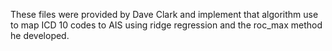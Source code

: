 These files were provided by Dave Clark and implement that algorithm use to map ICD 10 codes to AIS using ridge regression and the roc_max method he developed.
